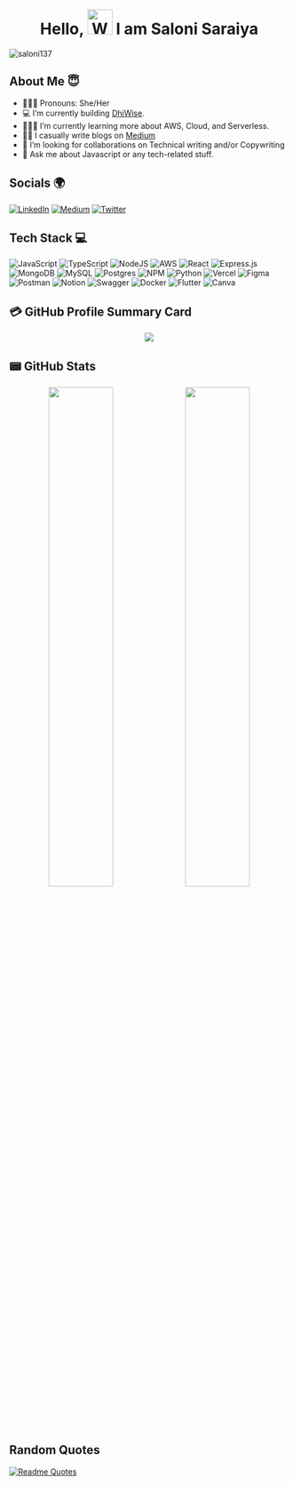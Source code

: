 <h1 align="center"> Hello, <img src="https://raw.githubusercontent.com/nixin72/nixin72/master/wave.gif" 
         alt="Waving hand animated gif"
         height="45"
         width="45" /> I am Saloni Saraiya </h1>
         
<p align="left"> <img src="https://komarev.com/ghpvc/?username=saloni137&label=Views&color=blue&style=plastic&style=for-the-badge" alt="saloni137" /> </p>

## About Me 😇

- 💁🏻‍♀️ Pronouns: She/Her
- 💻 I’m currently building [DhiWise](https://dhiwise.com).
- 👩🏻‍💻 I’m currently learning more about AWS, Cloud, and Serverless.
- ✍🏼 I casually write blogs on [Medium](https://medium.com/@salonii13)
- 🤗 I’m looking for collaborations on Technical writing and/or Copywriting
- 💬 Ask me about Javascript or any tech-related stuff.

## Socials 🌍

[![LinkedIn](https://img.shields.io/badge/LinkedIn-0077B5?style=for-the-badge&logo=linkedin&logoColor=white)](https://www.linkedin.com/in/saloni-saraiya) [![Medium](https://img.shields.io/badge/Medium-12100E?style=for-the-badge&logo=medium&logoColor=white)](https://medium.com/@salonii13) [![Twitter](https://img.shields.io/twitter/follow/salonii131?logo=Twitter&style=for-the-badge)](https://twitter.com/salonii131)

## Tech Stack 💻
 
![JavaScript](https://img.shields.io/badge/javascript-%23323330.svg?style=for-the-badge&logo=javascript&logoColor=%23F7DF1E)
![TypeScript](https://img.shields.io/badge/typescript-%23007ACC.svg?style=for-the-badge&logo=typescript&logoColor=white)
![NodeJS](https://img.shields.io/badge/node.js-6DA55F?style=for-the-badge&logo=node.js&logoColor=white)
![AWS](https://img.shields.io/badge/AWS-%23FF9900.svg?style=for-the-badge&logo=amazon-aws&logoColor=white)
![React](https://img.shields.io/badge/react-%2320232a.svg?style=for-the-badge&logo=react&logoColor=%2361DAFB) 
![Express.js](https://img.shields.io/badge/express.js-%23404d59.svg?style=for-the-badge&logo=express&logoColor=%2361DAFB)
![MongoDB](https://img.shields.io/badge/MongoDB-%234ea94b.svg?style=for-the-badge&logo=mongodb&logoColor=white)
![MySQL](https://img.shields.io/badge/mysql-%2300f.svg?style=for-the-badge&logo=mysql&logoColor=white)
![Postgres](https://img.shields.io/badge/postgres-%23316192.svg?style=for-the-badge&logo=postgresql&logoColor=white)
![NPM](https://img.shields.io/badge/NPM-%23000000.svg?style=for-the-badge&logo=npm&logoColor=white)
![Python](https://img.shields.io/badge/python-3670A0?style=for-the-badge&logo=python&logoColor=ffdd54)
![Vercel](https://img.shields.io/badge/vercel-%23000000.svg?style=for-the-badge&logo=vercel&logoColor=white)
![Figma](https://img.shields.io/badge/figma-%23F24E1E.svg?style=for-the-badge&logo=figma&logoColor=white)
![Postman](https://img.shields.io/badge/Postman-FF6C37?style=for-the-badge&logo=postman&logoColor=white)
![Notion](https://img.shields.io/badge/Notion-%23000000.svg?style=for-the-badge&logo=notion&logoColor=white)
![Swagger](https://img.shields.io/badge/-Swagger-%23Clojure?style=for-the-badge&logo=swagger&logoColor=white) 
![Docker](https://img.shields.io/badge/docker-%230db7ed.svg?style=for-the-badge&logo=docker&logoColor=white)
![Flutter](https://img.shields.io/badge/Flutter-%2302569B.svg?style=for-the-badge&logo=Flutter&logoColor=white)
![Canva](https://img.shields.io/badge/Canva-%2300C4CC.svg?style=for-the-badge&logo=Canva&logoColor=white)

## 💳 GitHub Profile Summary Card
<p align="center">
  <img src="https://github-profile-summary-cards.vercel.app/api/cards/profile-details?username=saloni137&theme=vue"/>
</p>

## 📟 GitHub Stats
<p align="center">
	<img width="48%" src="https://github-readme-stats.vercel.app/api?username=saloni137&show_icons=true&theme=vue" />
	<img width="48%" src="https://github-readme-streak-stats.herokuapp.com/?user=saloni137&theme=vue" />
</p>

## Random Quotes

[![Readme Quotes](https://quotes-github-readme.vercel.app/api?type=horizontal&theme=dark)](https://github.com/piyushsuthar/github-readme-quotes)

